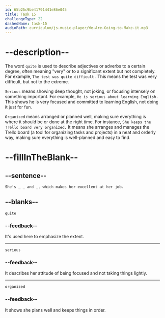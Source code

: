 ```yaml
---
id: 65b25c9be41791441e86e045
title: Task 15
challengeType: 22
dashedName: task-15
audioPath: curriculum/js-music-player/We-Are-Going-to-Make-it.mp3
---
```


<!--
AUDIO REFERENCE:
Bob: She's quite serious and organized, which makes her excellent at her job.
-->

# --description--

The word `quite` is used to describe adjectives or adverbs to a certain degree, often meaning "very" or to a significant extent but not completely. For example, `The test was quite difficult.` This means the test was very difficult, but not to the extreme.

`Serious` means showing deep thought, not joking, or focusing intensely on something important. For example, `He is serious about learning English.` This shows he is very focused and committed to learning English, not doing it just for fun.

`Organized` means arranged or planned well, making sure everything is where it should be or done at the right time. For instance, `She keeps the Trello board very organized.` It means she arranges and manages the Trello board (a tool for organizing tasks and projects) in a neat and orderly way, making sure everything is well-planned and easy to find.

# --fillInTheBlank--

## --sentence--

`She's _ _ and _, which makes her excellent at her job.`

## --blanks--

`quite`

### --feedback--

It's used here to emphasize the extent.

---

`serious`

### --feedback--

It describes her attitude of being focused and not taking things lightly.

---

`organized`

### --feedback--

It shows she plans well and keeps things in order.
